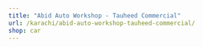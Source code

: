 ```yaml
---
title: "Abid Auto Workshop - Tauheed Commercial"
url: /karachi/abid-auto-workshop-tauheed-commercial/
shop: car
---
```

